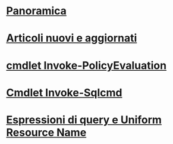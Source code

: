 # [Panoramica](database-engine-powershell-reference.md)  
# [Articoli nuovi e aggiornati](new-updated-powershell.md)
# [cmdlet Invoke-PolicyEvaluation](invoke-policyevaluation-cmdlet.md)  
# [Cmdlet Invoke-Sqlcmd](invoke-sqlcmd-cmdlet.md)  
# [Espressioni di query e Uniform Resource Name](query-expressions-and-uniform-resource-names.md)  
